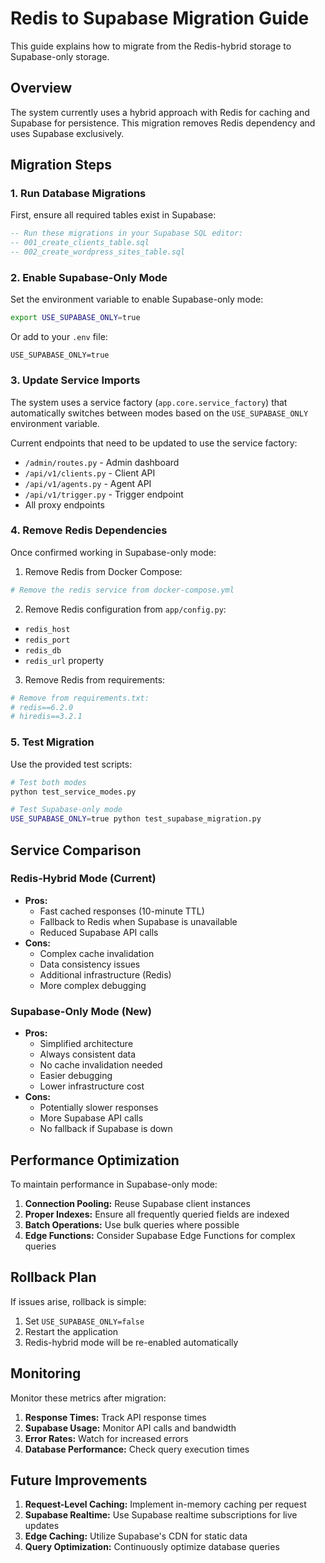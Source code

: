 # Redis to Supabase Migration Guide

This guide explains how to migrate from the Redis-hybrid storage to Supabase-only storage.

## Overview

The system currently uses a hybrid approach with Redis for caching and Supabase for persistence. This migration removes Redis dependency and uses Supabase exclusively.

## Migration Steps

### 1. Run Database Migrations

First, ensure all required tables exist in Supabase:

```sql
-- Run these migrations in your Supabase SQL editor:
-- 001_create_clients_table.sql
-- 002_create_wordpress_sites_table.sql
```

### 2. Enable Supabase-Only Mode

Set the environment variable to enable Supabase-only mode:

```bash
export USE_SUPABASE_ONLY=true
```

Or add to your `.env` file:
```
USE_SUPABASE_ONLY=true
```

### 3. Update Service Imports

The system uses a service factory (`app.core.service_factory`) that automatically switches between modes based on the `USE_SUPABASE_ONLY` environment variable.

Current endpoints that need to be updated to use the service factory:
- `/admin/routes.py` - Admin dashboard
- `/api/v1/clients.py` - Client API
- `/api/v1/agents.py` - Agent API
- `/api/v1/trigger.py` - Trigger endpoint
- All proxy endpoints

### 4. Remove Redis Dependencies

Once confirmed working in Supabase-only mode:

1. Remove Redis from Docker Compose:
```yaml
# Remove the redis service from docker-compose.yml
```

2. Remove Redis configuration from `app/config.py`:
- `redis_host`
- `redis_port`
- `redis_db`
- `redis_url` property

3. Remove Redis from requirements:
```bash
# Remove from requirements.txt:
# redis==6.2.0
# hiredis==3.2.1
```

### 5. Test Migration

Use the provided test scripts:

```bash
# Test both modes
python test_service_modes.py

# Test Supabase-only mode
USE_SUPABASE_ONLY=true python test_supabase_migration.py
```

## Service Comparison

### Redis-Hybrid Mode (Current)
- **Pros:**
  - Fast cached responses (10-minute TTL)
  - Fallback to Redis when Supabase is unavailable
  - Reduced Supabase API calls
- **Cons:**
  - Complex cache invalidation
  - Data consistency issues
  - Additional infrastructure (Redis)
  - More complex debugging

### Supabase-Only Mode (New)
- **Pros:**
  - Simplified architecture
  - Always consistent data
  - No cache invalidation needed
  - Easier debugging
  - Lower infrastructure cost
- **Cons:**
  - Potentially slower responses
  - More Supabase API calls
  - No fallback if Supabase is down

## Performance Optimization

To maintain performance in Supabase-only mode:

1. **Connection Pooling:** Reuse Supabase client instances
2. **Proper Indexes:** Ensure all frequently queried fields are indexed
3. **Batch Operations:** Use bulk queries where possible
4. **Edge Functions:** Consider Supabase Edge Functions for complex queries

## Rollback Plan

If issues arise, rollback is simple:

1. Set `USE_SUPABASE_ONLY=false`
2. Restart the application
3. Redis-hybrid mode will be re-enabled automatically

## Monitoring

Monitor these metrics after migration:

1. **Response Times:** Track API response times
2. **Supabase Usage:** Monitor API calls and bandwidth
3. **Error Rates:** Watch for increased errors
4. **Database Performance:** Check query execution times

## Future Improvements

1. **Request-Level Caching:** Implement in-memory caching per request
2. **Supabase Realtime:** Use Supabase realtime subscriptions for live updates
3. **Edge Caching:** Utilize Supabase's CDN for static data
4. **Query Optimization:** Continuously optimize database queries